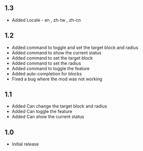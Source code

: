 
## 1.3
- Added Locale - en , zh-tw , zh-cn

## 1.2
- Added command to toggle and set the target block and radius
- Added command to show the current status
- Added command to set the target block
- Added command to set the radius
- Added command to toggle the feature
- Added auto-completion for blocks
- Fixed a bug where the mod was not working

## 1.1
- Added Can change the target block and radius
- Added Can toggle the feature
- Added Can show the current status

## 1.0
- Initial release
